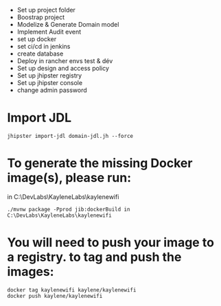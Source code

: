 - Set up project folder
- Boostrap project
- Modelize & Generate Domain model
- Implement Audit event
- set up docker 
- set ci/cd in jenkins
- create database
- Deploy in rancher envs test & dév
- Set up design and access policy 
- Set up jhipster registry
- Set up jhipster console
- change admin password

# Import JDL

	jhipster import-jdl domain-jdl.jh --force

# To generate the missing Docker image(s), please run:

in C:\DevLabs\KayleneLabs\kaylenewifi

	./mvnw package -Pprod jib:dockerBuild in C:\DevLabs\KayleneLabs\kaylenewifi
  
# You will need to push your image to a registry. to tag and push the images:

	docker tag kaylenewifi kaylene/kaylenewifi
	docker push kaylene/kaylenewifi